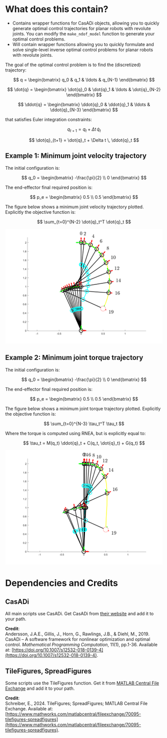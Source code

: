 # What does this contain?

- Contains wrapper functions for CasADi objects, allowing you to quickly generate optimal control trajectories for planar robots with revolute joints. You can modify the `make_ndof_model` function to generate your optimal control problems.
- Will contain wrapper functions allowing you to quickly formulate and solve single-level inverse optimal control problems for planar robots with revolute joints.

The goal of the optimal control problem is to find the (discretized) trajectory:

$$ q = \begin{bmatrix} q_0 & q_1 & \ldots & q_{N-1} \end{bmatrix} $$

$$ \dot{q} = \begin{bmatrix} \dot{q}_0 & \dot{q}_1 & \ldots & \dot{q}_{N-2} \end{bmatrix} $$

$$ \ddot{q} = \begin{bmatrix} \ddot{q}_0 & \ddot{q}_1 & \ldots & \ddot{q}_{N-3} \end{bmatrix} $$


that satisfies Euler integration constraints:

$$ q_{t+1} = q_t + \Delta t \, \dot{q}_t $$

$$ \dot{q}_{t+1} = \dot{q}_t + \Delta t \, \ddot{q}_t $$

## Example 1: Minimum joint velocity trajectory
The initial configuration is:

$$ q_0 = \begin{bmatrix} -\frac{\pi}{2} \\ 0 \end{bmatrix} $$

The end-effector final required position is:

$$ p_e = \begin{bmatrix} 0.5 \\ 0.5 \end{bmatrix} $$

The figure below shows a minimum joint velocity trajectory plotted. Explicitly the objective function is:

$$ \sum_{t=0}^{N-2} \dot{q}_t^T \dot{q}_t $$

![Minimum joint velocity trajectory](../img/min_joint_vel_traj.png)

## Example 2: Minimum joint torque trajectory
The initial configuration is:

$$ q_0 = \begin{bmatrix} -\frac{\pi}{2} \\ 0 \end{bmatrix} $$

The end-effector final required position is:

$$ p_e = \begin{bmatrix} 0.5 \\ 0.5 \end{bmatrix} $$

The figure below shows a minimum joint torque trajectory plotted. Explicitly the objective function is:

$$ \sum_{t=0}^{N-3} \tau_t^T \tau_t $$

Where the torque is computed using RNEA, but is explicitly equal to:

$$ \tau_t = M(q_t) \ddot{q}_t + C(q_t, \dot{q}_t) + G(q_t) $$

![Minimum joint torque trajectory](../img/min_joint_torque_traj.png)


# Dependencies and Credits

## CasADi
All main scripts use CasADi. Get CasADi from [their website](https://web.casadi.org/get/) and add it to your path.

**Credit**:  
Andersson, J.A.E., Gillis, J., Horn, G., Rawlings, J.B., & Diehl, M., 2019. CasADi – A software framework for nonlinear optimization and optimal control. *Mathematical Programming Computation*, 11(1), pp.1-36. Available at: [https://doi.org/10.1007/s12532-018-0139-4](https://doi.org/10.1007/s12532-018-0139-4).

## TileFigures, SpreadFigures
Some scripts use the TileFigures function. Get it from [MATLAB Central File Exchange](https://www.mathworks.com/matlabcentral/fileexchange/70095-tilefigures-spreadfigures) and add it to your path.

**Credit**:  
Schreiber, E., 2024. TileFigures; SpreadFigures; MATLAB Central File Exchange. Available at: [https://www.mathworks.com/matlabcentral/fileexchange/70095-tilefigures-spreadfigures](https://www.mathworks.com/matlabcentral/fileexchange/70095-tilefigures-spreadfigures).

